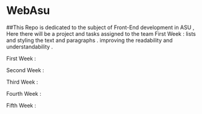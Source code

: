 # WebAsu
##This Repo is dedicated to the subject of Front-End development in ASU , Here there will be a project and tasks assigned to the team
First Week :
lists and styling the text and paragraphs . improving the readability and understandability .

First Week :


Second Week :

Third Week :

Fourth Week :

Fifth Week :
